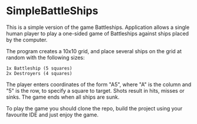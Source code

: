 # SimpleBattleShips
 

This is a simple version of the game Battleships. Application allows a single human player to play a one-sided game of Battleships against ships placed by the computer.

The program creates a 10x10 grid, and place several ships on the grid at random with the following sizes:

    1x Battleship (5 squares)
    2x Destroyers (4 squares)

The player enters coordinates of the form "A5", where "A" is the column and "5" is the row, to specify a square to target. 
Shots result in hits, misses or sinks. The game ends when all ships are sunk.


To play the game you should clone the repo, build the project using your favourite IDE and just enjoy the game.


